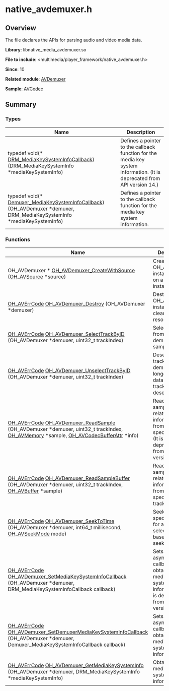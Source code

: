 # native_avdemuxer.h


## Overview

The file declares the APIs for parsing audio and video media data.

**Library**: libnative_media_avdemuxer.so

**File to include**: <multimedia/player_framework/native_avdemuxer.h>

**Since**: 10

**Related module**: [AVDemuxer](_a_v_demuxer.md)

**Sample**: [AVCodec](https://gitcode.com/openharmony/applications_app_samples/tree/master/code/BasicFeature/Media/AVCodec)


## Summary


### Types

| Name| Description| 
| -------- | -------- |
| typedef void(* [DRM_MediaKeySystemInfoCallback](_a_v_demuxer.md#drm_mediakeysysteminfocallback)) (DRM_MediaKeySystemInfo *mediaKeySystemInfo) | Defines a pointer to the callback function for the media key system information. (It is deprecated from API version 14.)  |
| typedef void(* [Demuxer_MediaKeySystemInfoCallback](_a_v_demuxer.md#demuxer_mediakeysysteminfocallback)) (OH_AVDemuxer *demuxer, DRM_MediaKeySystemInfo *mediaKeySystemInfo)| Defines a pointer to the callback function for the media key system information. |


### Functions

| Name| Description| 
| -------- | -------- |
| OH_AVDemuxer \* [OH_AVDemuxer_CreateWithSource](_a_v_demuxer.md#oh_avdemuxer_createwithsource) ([OH_AVSource](_a_v_source.md#oh_avsource) \*source) | Creates an OH_AVDemuxer instance based on a source instance. | 
| [OH_AVErrCode](_core.md#oh_averrcode) [OH_AVDemuxer_Destroy](_a_v_demuxer.md#oh_avdemuxer_destroy) (OH_AVDemuxer \*demuxer) | Destroys an OH_AVDemuxer instance and clears internal resources. | 
| [OH_AVErrCode](_core.md#oh_averrcode) [OH_AVDemuxer_SelectTrackByID](_a_v_demuxer.md#oh_avdemuxer_selecttrackbyid) (OH_AVDemuxer \*demuxer, uint32_t trackIndex) | Selects a track from which the demuxer reads sample data. | 
| [OH_AVErrCode](_core.md#oh_averrcode) [OH_AVDemuxer_UnselectTrackByID](_a_v_demuxer.md#oh_avdemuxer_unselecttrackbyid) (OH_AVDemuxer \*demuxer, uint32_t trackIndex) | Deselects a track. The demuxer no longer reads data from a track after it is deselected. | 
| [OH_AVErrCode](_core.md#oh_averrcode) [OH_AVDemuxer_ReadSample](_a_v_demuxer.md#oh_avdemuxer_readsample) (OH_AVDemuxer \*demuxer, uint32_t trackIndex, [OH_AVMemory](_core.md#oh_avmemory) \*sample, [OH_AVCodecBufferAttr](_o_h___a_v_codec_buffer_attr.md) \*info) | Reads the sample and related information from the specified track. (It is deprecated from API version 11.) | 
| [OH_AVErrCode](_core.md#oh_averrcode) [OH_AVDemuxer_ReadSampleBuffer](_a_v_demuxer.md#oh_avdemuxer_readsamplebuffer) (OH_AVDemuxer \*demuxer, uint32_t trackIndex, [OH_AVBuffer](_core.md#oh_avbuffer) \*sample) | Reads the sample and related information from the specified track.. | 
| [OH_AVErrCode](_core.md#oh_averrcode) [OH_AVDemuxer_SeekToTime](_a_v_demuxer.md#oh_avdemuxer_seektotime) (OH_AVDemuxer \*demuxer, int64_t millisecond, [OH_AVSeekMode](_codec_base.md#oh_avseekmode) mode) | Seeks to the specified time for all the selected tracks based on a seek mode. | 
| [OH_AVErrCode](_core.md#oh_averrcode) [OH_AVDemuxer_SetMediaKeySystemInfoCallback](_a_v_demuxer.md#oh_avdemuxer_setmediakeysysteminfocallback) (OH_AVDemuxer \*demuxer, DRM_MediaKeySystemInfoCallback callback) | Sets an asynchronous callback for obtaining the media key system information. (It is deprecated from API version 14.) | 
| [OH_AVErrCode](_core.md#oh_averrcode) [OH_AVDemuxer_SetDemuxerMediaKeySystemInfoCallback](_a_v_demuxer.md#oh_avdemuxer_setdemuxermediakeysysteminfocallback) (OH_AVDemuxer \*demuxer, Demuxer_MediaKeySystemInfoCallback callback) | Sets an asynchronous callback for obtaining the media key system information. | 
| [OH_AVErrCode](_core.md#oh_averrcode) [OH_AVDemuxer_GetMediaKeySystemInfo](_a_v_demuxer.md#oh_avdemuxer_getmediakeysysteminfo) (OH_AVDemuxer \*demuxer, DRM_MediaKeySystemInfo \*mediaKeySystemInfo) | Obtains the media key system information. | 
